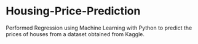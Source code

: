 # Housing-Price-Prediction
Performed Regression using Machine Learning with Python to predict the prices of houses from a dataset obtained from Kaggle. 
